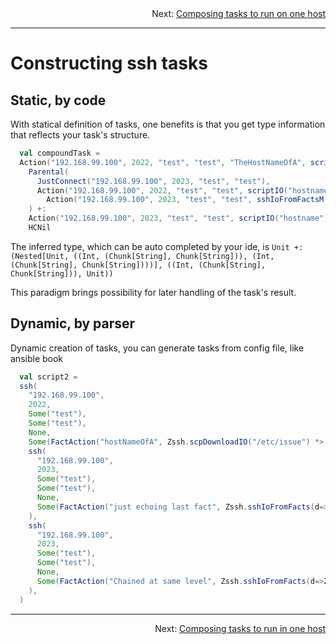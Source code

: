 <div style="text-align: right;">Next: <a href="Composing_tasks_to_run_on_one_host.md">Composing tasks to run on one host</a></div>

---

# Constructing ssh tasks

## Static, by code

With statical definition of tasks, one benefits is that you get type information that reflects your
task's structure.


```scala
  val compoundTask =
  Action("192.168.99.100", 2022, "test", "test", "TheHostNameOfA", scriptIO("hostname")) +:
    Parental(
      JustConnect("192.168.99.100", 2023, "test", "test"),
      Action("192.168.99.100", 2022, "test", "test", scriptIO("hostname")) +:
        Action("192.168.99.100", 2023, "test", "test", sshIoFromFactsM(d => scriptIO(s"echo The last fact we got is ${d("TheHostNameOfA")}")) <*> scriptIO("echo Current host is $(hostname)"))
    ) +:
    Action("192.168.99.100", 2023, "test", "test", scriptIO("hostname")) +:
    HCNil
```

The inferred type, which can be auto completed by your ide, is `Unit +: (Nested[Unit, ((Int,
(Chunk[String], Chunk[String])), (Int, (Chunk[String], Chunk[String])))], ((Int, (Chunk[String],
Chunk[String])), Unit))`

This paradigm brings possibility for later handling of the task's result.

## Dynamic, by parser

Dynamic creation of tasks, you can generate tasks from config file, like ansible book

```scala
  val script2 =
  ssh(
    "192.168.99.100",
    2022,
    Some("test"),
    Some("test"),
    None,
    Some(FactAction("hostNameOfA", Zssh.scpDownloadIO("/etc/issue") *> Zssh.scriptIO("hostname"))),   // Could be set to None to opt out doing anything.
    ssh(
      "192.168.99.100",
      2023,
      Some("test"),
      Some("test"),
      None,
      Some(FactAction("just echoing last fact", Zssh.sshIoFromFacts(d=>Zssh.scriptIO(s"echo Displaying fact value: ${d("hostNameOfA")}")))),  // Could be set to None to opt out doing anything.
    ),
    ssh(
      "192.168.99.100",
      2023,
      Some("test"),
      Some("test"),
      None,
      Some(FactAction("Chained at same level", Zssh.sshIoFromFacts(d=>Zssh.scriptIO(s"echo What we got: ${m("just echoing last fact")}")))),  // Could be set to None to opt out doing anything.
    ),
  )
```

---

<div style="text-align: right;">Next: <a href="Composing_tasks_to_run_in_one_host.md">Composing tasks to run in one host</a></div>